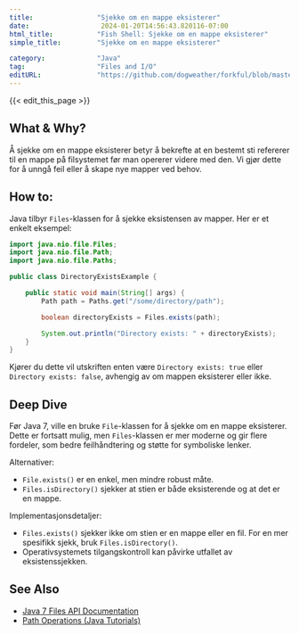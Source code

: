 ```yaml
---
title:                "Sjekke om en mappe eksisterer"
date:                  2024-01-20T14:56:43.820116-07:00
html_title:           "Fish Shell: Sjekke om en mappe eksisterer"
simple_title:         "Sjekke om en mappe eksisterer"

category:             "Java"
tag:                  "Files and I/O"
editURL:              "https://github.com/dogweather/forkful/blob/master/content/no/java/checking-if-a-directory-exists.md"
---
```


{{< edit_this_page >}}

## What & Why?
Å sjekke om en mappe eksisterer betyr å bekrefte at en bestemt sti refererer til en mappe på filsystemet før man opererer videre med den. Vi gjør dette for å unngå feil eller å skape nye mapper ved behov.

## How to:
Java tilbyr `Files`-klassen for å sjekke eksistensen av mapper. Her er et enkelt eksempel:

```java
import java.nio.file.Files;
import java.nio.file.Path;
import java.nio.file.Paths;

public class DirectoryExistsExample {

    public static void main(String[] args) {
        Path path = Paths.get("/some/directory/path");

        boolean directoryExists = Files.exists(path);

        System.out.println("Directory exists: " + directoryExists);
    }
}
```

Kjører du dette vil utskriften enten være `Directory exists: true` eller `Directory exists: false`, avhengig av om mappen eksisterer eller ikke.

## Deep Dive
Før Java 7, ville en bruke `File`-klassen for å sjekke om en mappe eksisterer. Dette er fortsatt mulig, men `Files`-klassen er mer moderne og gir flere fordeler, som bedre feilhåndtering og støtte for symboliske lenker.

Alternativer:
* `File.exists()` er en enkel, men mindre robust måte.
* `Files.isDirectory()` sjekker at stien er både eksisterende og at det er en mappe.

Implementasjonsdetaljer:
* `Files.exists()` sjekker ikke om stien er en mappe eller en fil. For en mer spesifikk sjekk, bruk `Files.isDirectory()`.
* Operativsystemets tilgangskontroll kan påvirke utfallet av eksistenssjekken.

## See Also
- [Java 7 Files API Documentation](https://docs.oracle.com/javase/7/docs/api/java/nio/file/Files.html)
- [Path Operations (Java Tutorials)](https://docs.oracle.com/javase/tutorial/essential/io/pathOps.html)
